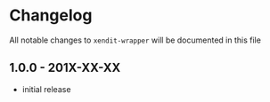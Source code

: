 # Changelog

All notable changes to `xendit-wrapper` will be documented in this file

## 1.0.0 - 201X-XX-XX

- initial release
